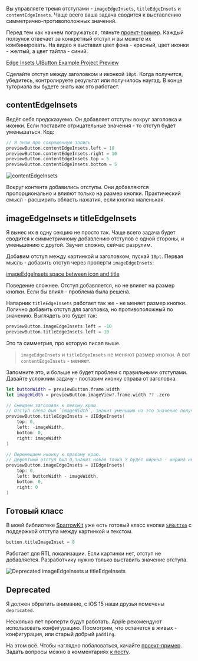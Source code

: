 Вы управляете тремя отступами - `imageEdgeInsets`, `titleEdgeInsets` и `contentEdgeInsets`. Чаще всего ваша задача сводится к выставлению симметрично-противоположных значений.

Перед тем как начнем погружаться, гляньте [проект-пример](https://cdn.ivanvorobei.io/websites/sparrowcode.io/edge-insets-uibutton/example-project.zip). Каждый ползунок отвечает за конкретный отступ и вы можете их комбинировать. На видео я выставил цвет фона - красный, цвет иконки - желтый, а цвет тайтла - синий.

[Edge Insets UIButton Example Project Preview](https://cdn.ivanvorobei.io/websites/sparrowcode.io/edge-insets-uibutton/edge-insets-uibutton-example-preview.mov)

Сделайте отступ между заголовком и иконкой `10pt`. Когда получится, убедитесь, контролируете результат или получилось наугад. В конце туториала вы будете знать как это работает.

## contentEdgeInsets

Ведёт себя предсказуемо. Он добавляет отступы вокруг заголовка и иконки. Если поставите отрицательные значения - то отступ будет уменьшаться. Код:

```swift
// Я знаю про сокращенную запись
previewButton.contentEdgeInsets.left = 10
previewButton.contentEdgeInsets.right = 10
previewButton.contentEdgeInsets.top = 5
previewButton.contentEdgeInsets.bottom = 5
```

![contentEdgeInsets](https://cdn.ivanvorobei.io/websites/sparrowcode.io/edge-insets-uibutton/content-edge-insets.png)

Вокруг контента добавились отступы. Они добавляются пропорционально и влияют только на размер кнопки. Практический смысл - расширить область нажатия, если кнопка маленькая.

## imageEdgeInsets и titleEdgeInsets

Я вынес их в одну секцию не просто так. Чаще всего задача будет сводится к симметричному добавлению отступов с одной стороны, и уменьшению с другой. Звучит сложно, сейчас разрулим.

Добавим отступ между картинкой и заголовком, пускай `10pt`. Первая мысль - добавить отступ через проперти `imageEdgeInsets`:

[imageEdgeInsets space between icon and title](https://cdn.ivanvorobei.io/websites/sparrowcode.io/edge-insets-uibutton/image-edge-insets-space-icon-title.mov)

Поведение сложнее. Отступ добавляется, но не влияет на размер кнопки. Если бы влиял - проблема была решена.

Напарник `titleEdgeInsets` работает так же - не меняет размер кнопки. Логично добавить отступ для заголовка, но противоположный по значению. Выглядеть это будет так:

```swift
previewButton.imageEdgeInsets.left = -10
previewButton.titleEdgeInsets.left = 10
```

Это та симметрия, про которую писал выше.

>`imageEdgeInsets` и `titleEdgeInsets` не меняют размер кнопки. А вот `contentEdgeInsets` - меняет.

Запомните это, и больше не будет проблем с правильными отступами. Давайте усложним задачу - поставим иконку справа от заголовка.

```swift
let buttonWidth = previewButton.frame.width
let imageWidth = previewButton.imageView?.frame.width ?? .zero

// Смещаем заголовок к левому краю. 
// Отступ слева был `imageWidth`, значит уменьшив на это значение получим левый край.
previewButton.titleEdgeInsets = UIEdgeInsets(
    top: 0, 
    left: -imageWidth, 
    bottom: 0, 
    right: imageWidth
)

// Перемещаем иконку к правому краю.
// Дефолтный отступ был 0,значит новая точка Y будет ширина - ширина иконки.
previewButton.imageEdgeInsets = UIEdgeInsets(
    top: 0, 
    left: buttonWidth - imageWidth, 
    bottom: 0, 
    right: 0
)
```

## Готовый класс

В моей библиотеке [SparrowKit](https://github.com/ivanvorobei/SparrowKit) уже есть готовый класс кнопки [`SPButton`](https://github.com/ivanvorobei/SparrowKit/blob/main/Sources/SparrowKit/UIKit/Classes/Buttons/SPButton.swift) с поддержкой отступа между картинкой и текстом.

```swift
button.titleImageInset = 8
```

Работает для RTL локализации. Если картинки нет, отступ не добавляется. Разработчику нужно только выставить значение отступа.

![Deprecated imageEdgeInsets и titleEdgeInsets](https://cdn.ivanvorobei.io/websites/sparrowcode.io/edge-insets-uibutton/depricated.png)

## Deprecated

Я должен обратить внимание, с iOS 15 наши друзья помечены `depriсated`.

Несколько лет проперти будут работать. Apple рекомендуют использовать конфигурацию. Посмотрим, что останется в живых - конфигурация, или старый добрый `padding`.

На этом всё. Чтобы наглядно побаловаться, качайте [проект-пример](https://cdn.ivanvorobei.io/websites/sparrowcode.io/edge-insets-uibutton/example-project.zip). Задать вопросы можно в комментариях [к посту](https://t.me/sparrowcode/99).

